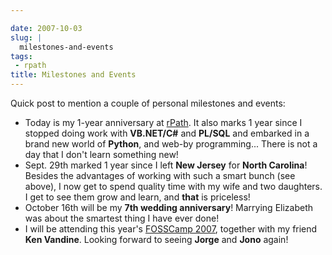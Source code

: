 ```yaml
---

date: 2007-10-03
slug: |
  milestones-and-events
tags:
 - rpath
title: Milestones and Events
---
```


Quick post to mention a couple of personal milestones and events:

-   Today is my 1-year anniversary at [rPath](http://www.rpath.org). It
    also marks 1 year since I stopped doing work with **VB.NET/C\#** and
    **PL/SQL** and embarked in a brand new world of **Python**, and
    web-by programming... There is not a day that I don't learn
    something new!
-   Sept. 29th marked 1 year since I left **New Jersey** for **North
    Carolina**! Besides the advantages of working with such a smart
    bunch (see above), I now get to spend quality time with my wife and
    two daughters. I get to see them grow and learn, and **that** is
    priceless!
-   October 16th will be my **7th wedding anniversary**! Marrying
    Elizabeth was about the smartest thing I have ever done!
-   I will be attending this year's [FOSSCamp
    2007](http://www.fosscamp.org/HowToAttend), together with my friend
    **Ken Vandine**. Looking forward to seeing **Jorge** and **Jono**
    again!
